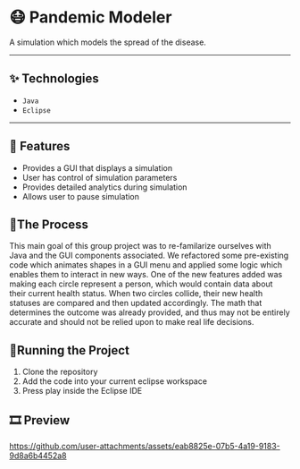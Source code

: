 # 😷 Pandemic Modeler

A simulation which models the spread of the disease.

---

## ✨ Technologies

- `Java`
- `Eclipse`

---

## 🚀 Features

- Provides a GUI that displays a simulation
- User has control of simulation parameters
- Provides detailed analytics during simulation
- Allows user to pause simulation

## 📍The Process

This main goal of this group project was to re-familarize ourselves with Java and the GUI components associated. We refactored some pre-existing code which animates shapes in a GUI menu and applied
some logic which enables them to interact in new ways. One of the new features added was making each circle represent a person, which would contain data about their current health
status. When two circles collide, their new health statuses are compared and then updated accordingly. The math that determines the outcome was already provided, and thus may not be 
entirely accurate and should not be relied upon to make real life decisions.

## 🚦Running the Project

1. Clone the repository
2. Add the code into your current eclipse workspace
3. Press play inside the Eclipse IDE

## 🎞️ Preview

https://github.com/user-attachments/assets/eab8825e-07b5-4a19-9183-9d8a6b4452a8

